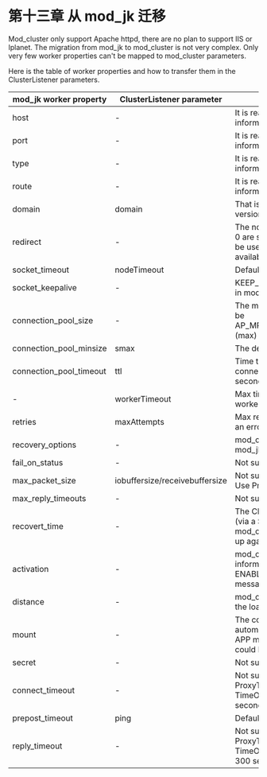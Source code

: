 # 第十三章 从 mod_jk 迁移

Mod_cluster only support Apache httpd, there are no plan to support IIS or Iplanet.
The migration from mod_jk to mod_cluster is not very complex. Only very few worker properties can't be mapped to mod_cluster parameters.

Here is the table of worker properties and how to transfer them in the ClusterListener parameters.

| mod_jk worker property | ClusterListener parameter | Remarks |
| -- | -- | -- |
| host | - | It is read from the <Connector/> Address information |
| port | - | It is read from the <Connector/> Port information |
| type | - | It is read from the <Connector/> Protocol information |
| route | - | It is read from the <Engine/> JVMRoute information |
| domain | domain | That is not supported in this version |
| redirect | - | The nodes with loadfactor = 0 are standby nodes they will be used no other nodes are available |
| socket_timeout | nodeTimeout | Default 10 seconds |
| socket_keepalive | - | KEEP_ALIVE os is always on in mod_cluster |
| connection_pool_size | - | The max size is calculated to be AP_MPMQ_MAX_THREADS+1 (max) |
| connection_pool_minsize | smax | The defaut is max |
| connection_pool_timeout | ttl | Time to live when over smax connections. The defaut is 60 seconds |
| - | workerTimeout | 	Max time to wait for a free worker default 1 second |
| retries | maxAttempts | Max retries before returning an error Default: 3 |
| recovery_options | - | mod_cluster behave like mod_jk with value 7 |
| fail_on_status | - | Not supported |
| max_packet_size | iobuffersize/receivebuffersize | Not supported in this version. Use ProxyIOBufferSize |
| max_reply_timeouts | - | Not supported |
| recovert_time | - | The ClusterListener will tell (via a STATUS message) mod_cluster that the node is up again |
| activation | - | mod_cluster receives this information via ENABLE/DISABLE/STOP messages |
| distance | - | mod_cluster handles this via the loadfactor logic |
| mount | - | The context “mounted” automaticly via the ENABLE-APP messages. ProxyPass could be used too |
| secret | - | Not supported |
| connect_timeout | - | Not supported. Use ProxyTimeout or server TimeOut (Default 300 seconds) |
| prepost_timeout | ping | Default 10 seconds |
| reply_timeout | - | Not supported. Use ProxyTimeout or server TimeOut? directive (Default 300 seconds) |
